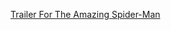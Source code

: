 ---
layout: post
wordpress_id: 1191
wordpress_url: http://noesbueno.com/archives/1191
date: '2011-07-24 21:00:51 -0500'
date_gmt: '2011-07-25 02:00:51 -0500'
body: |
  <p><a href="http://nerdcityonline.com/2011/07/20/trailer-for-the-amazing-spider-man/">Trailer For The Amazing Spider-Man</a></p>
---